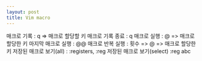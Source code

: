 ```yaml
---
layout: post
title: Vim macro
---
```


매크로 기록 : q => 매크로 할당할 키
매크로 기록 종료 : q
매크로 실행 : @ => 매크로 할당한 키
마지막 매크로 실행 : @@
매크로 반복 실행 : 횟수 => @ => 매크로 할당한 키
저장된 매크로 보기(all) : :registers, :reg
저장된 매크로 보기(select) :reg abc



